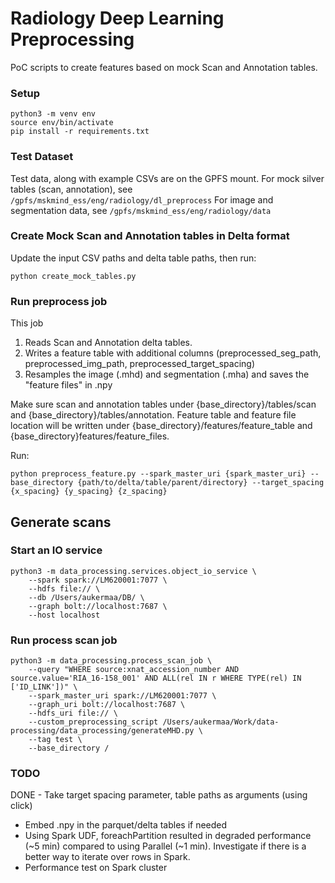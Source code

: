 # Radiology Deep Learning Preprocessing

PoC scripts to create features based on mock Scan and Annotation tables.

### Setup

```
python3 -m venv env
source env/bin/activate
pip install -r requirements.txt
```

### Test Dataset

Test data, along with example CSVs are on the GPFS mount.
For mock silver tables (scan, annotation), see `/gpfs/mskmind_ess/eng/radiology/dl_preprocess`
For image and segmentation data, see `/gpfs/mskmind_ess/eng/radiology/data`


### Create Mock Scan and Annotation tables in Delta format

Update the input CSV paths and delta table paths, then run:

```
python create_mock_tables.py
```


### Run preprocess job

This job
1. Reads Scan and Annotation delta tables.
2. Writes a feature table with additional columns (preprocessed_seg_path, preprocessed_img_path, preprocessed_target_spacing)
3. Resamples the image (.mhd) and segmentation (.mha) and saves the "feature files" in .npy

Make sure scan and annotation tables under {base_directory}/tables/scan and {base_directory}/tables/annotation.
Feature table and feature file location will be written under  {base_directory}/features/feature_table and {base_directory}features/feature_files.

Run:
```
python preprocess_feature.py --spark_master_uri {spark_master_uri} --base_directory {path/to/delta/table/parent/directory} --target_spacing {x_spacing} {y_spacing} {z_spacing}
```


## Generate scans
### Start an IO service

``` 
python3 -m data_processing.services.object_io_service \
	--spark spark://LM620001:7077 \
	--hdfs file:// \
	--db /Users/aukermaa/DB/ \
	--graph bolt://localhost:7687 \
	--host localhost
```

### Run process scan job 
``` 
python3 -m data_processing.process_scan_job \
	--query "WHERE source:xnat_accession_number AND source.value='RIA_16-158_001' AND ALL(rel IN r WHERE TYPE(rel) IN ['ID_LINK'])" \
	--spark_master_uri spark://LM620001:7077 \
	--graph_uri bolt://localhost:7687 \
	--hdfs_uri file:// \
	--custom_preprocessing_script /Users/aukermaa/Work/data-processing/data_processing/generateMHD.py \
	--tag test \
	--base_directory /
``` 
### TODO

DONE - Take target spacing parameter, table paths as arguments (using click)
- Embed .npy in the parquet/delta tables if needed
- Using Spark UDF, foreachPartition resulted in degraded performance (~5 min) compared to using Parallel (~1 min). Investigate if there is a better way to iterate over rows in Spark.
- Performance test on Spark cluster

